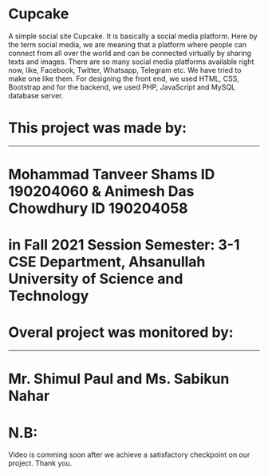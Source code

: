 # Cupcake
 A simple social site
Cupcake. It is basically a social media platform. Here by the term social media, we 
are meaning that a platform where people can connect from all over the world and 
can be connected virtually by sharing texts and images. There are so many social 
media platforms available right now, like, Facebook, Twitter, Whatsapp, Telegram 
etc. We have tried to make one like them. For designing the front end, we used 
HTML, CSS, Bootstrap and for the backend, we used PHP, JavaScript and MySQL 
database server.


# This project was made by:
-------------------------
Mohammad Tanveer Shams
ID 190204060
&
Animesh Das Chowdhury
ID 190204058
==========================
in Fall 2021 Session
Semester: 3-1
CSE Department, Ahsanullah University of Science and Technology
==========================


# Overal project was monitored by:
--------------------------------------
Mr. Shimul Paul and Ms. Sabikun Nahar
======================================


# N.B:
Video is comming soon after we achieve a satisfactory checkpoint on our project. Thank you.
